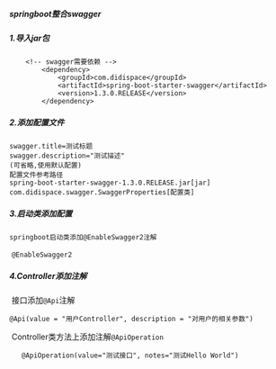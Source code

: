 ##### springboot整合swagger

##### 1.导入jar包

```
	<!-- swagger需要依赖 -->
		<dependency>
			<groupId>com.didispace</groupId>
			<artifactId>spring-boot-starter-swagger</artifactId>
			<version>1.3.0.RELEASE</version>
		</dependency>
```

##### 2.添加配置文件

```
swagger.title=测试标题
swagger.description="测试描述"
(可省略,使用默认配置)
配置文件参考路径
spring-boot-starter-swagger-1.3.0.RELEASE.jar[jar]
com.didispace.swagger.SwaggerProperties[配置类]
```

##### 3.启动类添加配置

 	springboot启动类添加@EnableSwagger2注解

​	`@EnableSwagger2`

##### 4.Controller添加注解

​	接口添加`@Api`注解

​	`@Api(value = "用户Controller", description = "对用户的相关参数")`

​	Controller类方法上添加注解`@ApiOperation`

​	`	@ApiOperation(value="测试接口", notes="测试Hello World")`